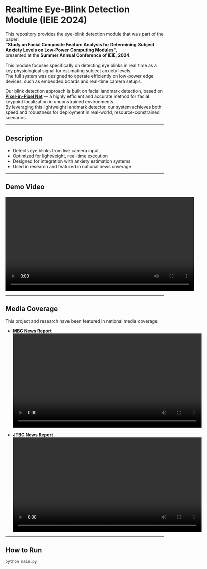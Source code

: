 # Realtime Eye-Blink Detection Module (IEIE 2024)

This repository provides the eye-blink detection module that was part of the paper:  
**"Study on Facial Composite Feature Analysis for Determining Subject Anxiety Levels on Low-Power Computing Modules"**,  
presented at the **Summer Annual Conference of IEIE, 2024**.

This module focuses specifically on detecting eye blinks in real time as a key physiological signal for estimating subject anxiety levels.  
The full system was designed to operate efficiently on low-power edge devices, such as embedded boards and real-time camera setups.

Our blink detection approach is built on facial landmark detection, based on [**Pixel-in-Pixel Net**](https://arxiv.org/abs/2003.03771) — a highly efficient and accurate method for facial keypoint localization in unconstrained environments.  
By leveraging this lightweight landmark detector, our system achieves both speed and robustness for deployment in real-world, resource-constrained scenarios.

---

## Description

- Detects eye blinks from live camera input
- Optimized for lightweight, real-time execution
- Designed for integration with anxiety estimation systems
- Used in research and featured in national news coverage

---

## Demo Video

<video src="https://github.com/user-attachments/assets/9228df9f-86e8-4f5d-967c-6aa1deca2729" controls width="600">
  Your browser does not support the video tag.
</video>

---

## Media Coverage

This project and research have been featured in national media coverage:

- **MBC News Report**  
  <video src="https://github.com/user-attachments/assets/a2561a22-e9de-4e14-b933-e1851d211c5d" controls width="600">
    Your browser does not support the video tag.
  </video>

- **JTBC News Report**  
  <video src="https://github.com/user-attachments/assets/b1eec16e-8bb2-493a-8ac3-433b92a5d2bc" controls width="600">
    Your browser does not support the video tag.
  </video>

---

## How to Run

```bash
python main.py
